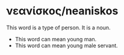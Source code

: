 # νεανίσκος/neaniskos
This word is a type of person. It is a noun. 

* This word can mean young man.
* This word can mean young male servant.
